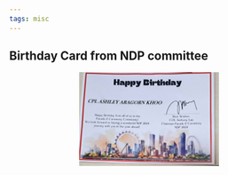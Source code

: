 ```yaml
---
tags: misc
---
```


## Birthday Card from NDP committee

<center>
  <img src="/media/NDP3.jpg" width="50%">
</center>